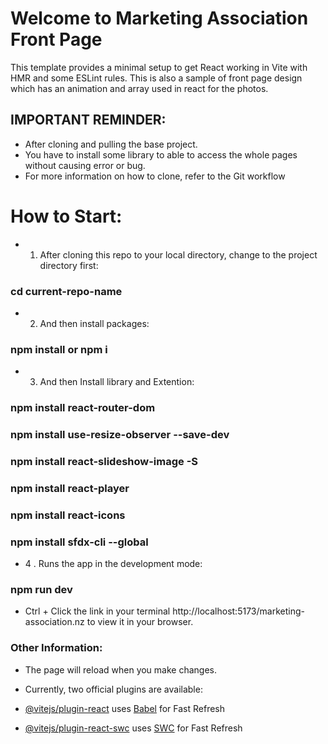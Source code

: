 # Welcome to Marketing Association Front Page

This template provides a minimal setup to get React working in Vite with HMR and some ESLint rules. This is also a sample of front page design which has an animation and array used in react for the photos. 

## IMPORTANT REMINDER:
- After cloning and pulling the base project. 
- You have to install some library to able to access the whole pages without causing error or bug. 
- For more information on how to clone, refer to the Git workflow

# How to Start:

- 1. After cloning this repo to your local directory, change to the project directory first:

### cd current-repo-name

- 2. And then install packages:

### npm install or npm i

- 3. And then Install library and Extention:

### npm install react-router-dom 
### npm install use-resize-observer --save-dev
### npm install react-slideshow-image -S
### npm install react-player
### npm install react-icons
### npm install sfdx-cli --global


- 4 . Runs the app in the development mode:

### npm run dev


- Ctrl + Click the link in your terminal http://localhost:5173/marketing-association.nz to view it in your browser.


###  Other Information:

- The page will reload when you make changes.
- Currently, two official plugins are available:

- [@vitejs/plugin-react](https://github.com/vitejs/vite-plugin-react/blob/main/packages/plugin-react/README.md) uses [Babel](https://babeljs.io/) for Fast Refresh
- [@vitejs/plugin-react-swc](https://github.com/vitejs/vite-plugin-react-swc) uses [SWC](https://swc.rs/) for Fast Refresh
